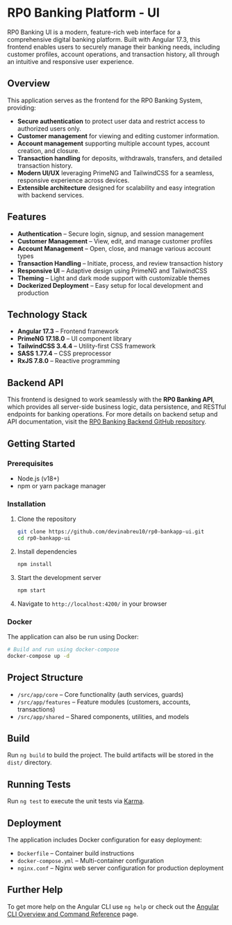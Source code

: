 # RP0 Banking Platform - UI

RP0 Banking UI is a modern, feature-rich web interface for a comprehensive digital banking platform. Built with Angular 17.3, this frontend enables users to securely manage their banking needs, including customer profiles, account operations, and transaction history, all through an intuitive and responsive user experience.

## Overview

This application serves as the frontend for the RP0 Banking System, providing:
- **Secure authentication** to protect user data and restrict access to authorized users only.
- **Customer management** for viewing and editing customer information.
- **Account management** supporting multiple account types, account creation, and closure.
- **Transaction handling** for deposits, withdrawals, transfers, and detailed transaction history.
- **Modern UI/UX** leveraging PrimeNG and TailwindCSS for a seamless, responsive experience across devices.
- **Extensible architecture** designed for scalability and easy integration with backend services.

## Features

- **Authentication** – Secure login, signup, and session management
- **Customer Management** – View, edit, and manage customer profiles
- **Account Management** – Open, close, and manage various account types
- **Transaction Handling** – Initiate, process, and review transaction history
- **Responsive UI** – Adaptive design using PrimeNG and TailwindCSS
- **Theming** – Light and dark mode support with customizable themes
- **Dockerized Deployment** – Easy setup for local development and production

## Technology Stack

- **Angular 17.3** – Frontend framework
- **PrimeNG 17.18.0** – UI component library
- **TailwindCSS 3.4.4** – Utility-first CSS framework
- **SASS 1.77.4** – CSS preprocessor
- **RxJS 7.8.0** – Reactive programming

## Backend API

This frontend is designed to work seamlessly with the **RP0 Banking API**, which provides all server-side business logic, data persistence, and RESTful endpoints for banking operations. For more details on backend setup and API documentation, visit the [RP0 Banking Backend GitHub repository](https://github.com/devinabreu10/rp0-bankapp-backend).

## Getting Started

### Prerequisites

- Node.js (v18+)
- npm or yarn package manager

### Installation

1. Clone the repository
   ```bash
   git clone https://github.com/devinabreu10/rp0-bankapp-ui.git
   cd rp0-bankapp-ui
   ```
2. Install dependencies
   ```bash
   npm install
   ```
3. Start the development server
   ```bash
   npm start
   ```
4. Navigate to `http://localhost:4200/` in your browser

### Docker

The application can also be run using Docker:

```bash
# Build and run using docker-compose
docker-compose up -d
```

## Project Structure

- `/src/app/core` – Core functionality (auth services, guards)
- `/src/app/features` – Feature modules (customers, accounts, transactions)
- `/src/app/shared` – Shared components, utilities, and models

## Build

Run `ng build` to build the project. The build artifacts will be stored in the `dist/` directory.

## Running Tests

Run `ng test` to execute the unit tests via [Karma](https://karma-runner.github.io).

## Deployment

The application includes Docker configuration for easy deployment:

- `Dockerfile` – Container build instructions
- `docker-compose.yml` – Multi-container configuration
- `nginx.conf` – Nginx web server configuration for production deployment

## Further Help

To get more help on the Angular CLI use `ng help` or check out the [Angular CLI Overview and Command Reference](https://angular.io/cli) page.
